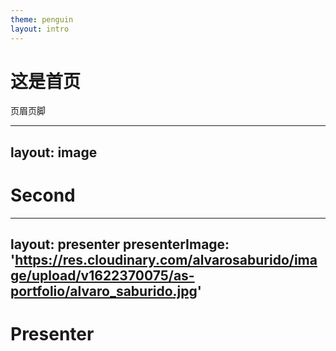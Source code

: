 ```yaml
---
theme: penguin
layout: intro
---
```


# 这是首页

页眉页脚

---
layout: image
---

# Second

---
layout: presenter
presenterImage: 'https://res.cloudinary.com/alvarosaburido/image/upload/v1622370075/as-portfolio/alvaro_saburido.jpg'
---

# Presenter
